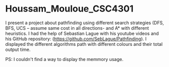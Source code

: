 # Houssam_Mouloue_CSC4301

I present a project about pathfinding using different search strategies (DFS, BFS, UCS – assume same cost in all directions- and A* with different heuristics. I had the help of Sebastian Lague with his youtube videos and his GitHub repository: (https://github.com/SebLague/Pathfinding). I displayed the different algorithms path with different colours and their total output time. 

PS: I couldn't find a way to display the memmory usage.
